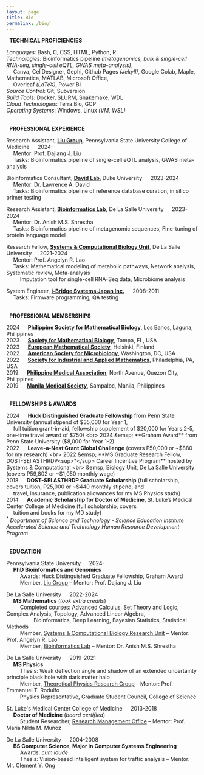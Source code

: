 ```yaml
---
layout: page
title: Bio
permalink: /bio/
---
```

<i class="fa-solid fa-screwdriver-wrench"></i> &nbsp; **TECHNICAL PROFICIENCIES**

*Languages*: Bash, C, CSS, HTML, Python, R <br>
*Technologies*: Bioinformatics pipeline *(metagenomics, bulk & single-cell RNA-seq, single-cell eQTL, GWAS meta-analysis)*, <br>
&emsp; Canva, CellDesigner, Gephi, Github Pages *(Jekyll)*, Google Colab, Maple, Mathematica, MATLAB, Microsoft Office, <br>
&emsp; Overleaf *(LaTeX)*, Power BI <br>
*Source Control*: Git, Subversion <br>
*Build Tools*: Docker, SLURM, Snakemake, WDL <br>
*Cloud Technologies*: Terra.Bio, GCP <br>
*Operating Systems*: Windows, Linux *(VM, WSL)*

<br> <i class="fa-solid fa-briefcase"></i> &nbsp; **PROFESSIONAL EXPERIENCE**

Research Assistant, [**Liu Group**](https://dajiangliu.blog/), Pennsylvania State University College of Medicine &emsp; 2024- <br>
&emsp; Mentor: Prof. Dajiang J. Liu <br>
&emsp; Tasks: Bioinformatics pipeline of single-cell eQTL analysis, GWAS meta-analysis

Bioinformatics Consultant, [**David Lab**](https://www.ladlab.org/), Duke University &emsp; 2023-2024 <br>
&emsp; Mentor: Dr. Lawrence A. David <br>
&emsp; Tasks: Bioinformatics pipeline of reference database curation, in silico primer testing

Research Assistant, [**Bioinformatics Lab**](https://bioinfodlsu.com/), De La Salle University &emsp; 2023-2024 <br>
&emsp; Mentor: Dr. Anish M.S. Shrestha <br>
&emsp; Tasks: Bioinformatics pipeline of metagenomic sequences, Fine-tuning of protein language model

Research Fellow, [**Systems & Computational Biology Unit**](https://dlsu-scomb.github.io/), De La Salle University &emsp; 2021-2024 <br>
&emsp; Mentor: Prof. Angelyn R. Lao <br>
&emsp; Tasks: Mathematical modeling of metabolic pathways, Network analysis, Systematic review, Meta-analysis <br> 
&emsp; &emsp; Imputation tool for single-cell RNA-Seq data, Microbiome analysis

System Engineer, [**i-Bridge Systems Japan Inc.**](https://www.i-bridgejapan.co.jp/) &emsp; 2008-2011 <br>
&emsp; Tasks: Firmware programming, QA testing

<br> <i class="fa-solid fa-earth-americas"></i> &nbsp; **PROFESSIONAL MEMBERSHIPS**

2024 &emsp; **[Philippine Society for Mathematical Biology](https://www.facebook.com/people/Philippine-Society-for-Mathematical-Biology/100092609835908/)**, Los Banos, Laguna, Philippines<br>
2023 &emsp; **[Society for Mathematical Biology](https://www.smb.org/)**, Tampa, FL, USA <br>
2023 &emsp; **[European Mathematical Society](https://euromathsoc.org/)**, Helsinki, Finland <br>
2022 &emsp; **[American Society for Microbiology](https://asm.org/)**, Washington, DC, USA <br>
2022 &emsp; **[Society for Industrial and Applied Mathematics](https://www.siam.org/)**, Philadelphia, PA, USA <br>
2019 &emsp; **[Philippine Medical Association](https://www.philippinemedicalassociation.org/)**, North Avenue, Quezon City, Philippines <br>
2019 &emsp; **[Manila Medical Society](https://www.facebook.com/manilamedsoc/)**, Sampaloc, Manila, Philippines

<br> <i class="fa-solid fa-sack-dollar"></i> &nbsp; **FELLOWSHIPS & AWARDS**

2024 &emsp; **Huck Distinguished Graduate Fellowship** from Penn State University (annual stipend of $35,000 for Year 1, <br>
&emsp; full tuition grant-in-aid, fellowship supplement of $20,000 for Years 2-5, one-time travel award of $750) <br>
2024 &emsp; **Graham Award** from Penn State University ($8,000  for Year 1-2) <br>
2022 &emsp; **Leave-a-Nest Grant Global Challenge** (covers P50,000 or ~$880 for my research) <br>
2022 &emsp; **MS Graduate Research Fellow, DOST-SEI ASTHRDP<sup>*</sup> Career Incentive Program** hosted by Systems & Computational <br>
&emsp; Biology Unit, De La Salle University (covers P59,802 or ~$1,050 monthly wage) <br>
2018 &emsp; **DOST-SEI ASTHRDP Graduate Scholarship** (full scholarship, covers tuition, P25,000 or ~$440 monthly stipend, and <br>
&emsp; travel, insurance, publication allowances for my MS Physics study) <br>
2014 &emsp; **Academic Scholarship for Doctor of Medicine**, St. Luke’s Medical Center College of Medicine
(full scholarship, covers <br>
&emsp; tuition and books for my MD study) <br>
<sup>*</sup> _Department of Science and Technology - Science Education Institute Accelerated Science and Technology Human Resource Development Program_

<br> <i class="fa-solid fa-graduation-cap"></i> &nbsp; **EDUCATION**

Pennsylvania State University &emsp; 2024- <br>
&emsp; **PhD Bioinformatics and Genomics** <br>
&emsp; &emsp; Awards: Huck Distinguished Graduate Fellowship, Graham Award <br>
&emsp; &emsp; Member, [Liu Group](https://dajiangliu.blog/) – Mentor: Prof. Dajiang J. Liu

De La Salle University &emsp; 2022-2024 <br>
&emsp; **MS Mathematics** (*took extra credits*) <br>
&emsp; &emsp; Completed courses: Advanced Calculus, Set Theory and Logic, Complex Analysis, Topology, Advanced
Linear Algebra, <br> 
&emsp; &emsp; &emsp; &emsp; Bioinformatics, Deep Learning, Bayesian Statistics, Statistical Methods <br>
&emsp; &emsp; Member, [Systems & Computational Biology Research Unit](https://dlsu-scomb.github.io/) – Mentor: Prof. Angelyn R. Lao <br>
&emsp; &emsp; Member, [Bioinformatics Lab](https://bioinfodlsu.com/) – Mentor: Dr. Anish M.S. Shrestha

De La Salle University &emsp; 2019-2021 <br>
&emsp; **MS Physics** <br>
&emsp; &emsp; Thesis: Weak deflection angle and shadow of an extended uncertainty principle black hole
with dark matter halo <br>
&emsp; &emsp; Member, [Theoretical Physics Research Group](https://www.dlsu.edu.ph/colleges/cos/departments/physics/tprg/) – Mentor: Prof. Emmanuel T. Rodulfo <br>
&emsp; &emsp; Physics Representative, Graduate Student Council, College of Science

St. Luke's Medical Center College of Medicine &emsp; 2013-2018 <br>
&emsp; **Doctor of Medicine** (*board certified*) <br>
&emsp; &emsp; Student Researcher, [Research Management Office](https://slmc-cm.edu.ph/research/research-departments/) – Mentor: Prof. Maria Nilda M. Muñoz

De La Salle University &emsp; 2004-2008 <br>
&emsp; **BS Computer Science, Major in Computer Systems Engineering** <br>
&emsp; &emsp; Awards: *cum laude* <br>
&emsp; &emsp; Thesis: Vision-based intelligent system for traffic analysis – Mentor: Mr. Clement Y. Ong
